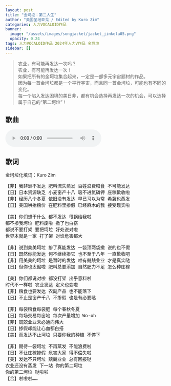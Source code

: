 ```yaml
---
layout: post
title: "金坷垃：第二人生"
author: "美国圣地亚戈 / Edited by Kuro Zim"
categories: 人力VOCALOID作品
banner: 
  image: "/assets/images/songjacket/jacket_jinkela05.png"
  opacity: 0.24
tags: 人力VOCALOID作品 2024年人力V作品 金坷垃
sidebar: []
---
```


> 农业，有可能再发达一次吗？<br>农业，有可能再发达一次！<br>如果把所有的金坷垃集合起来，一定是一部多元宇宙题材的作品。<br>因为每一首金坷垃都是一个平行宇宙，而且同一首金坷垃，可能也有不同的变化。<br>每一个陷入发达困境的美日非，都有机会选择再发达一次的机会，可以选择属于自己的“第二坷垃”！

## 歌曲

<audio controls><source src="/assets/audio/jinkela05.mp3" type="audio/mp3"></audio>

## 歌词

金坷垃化填词：Kuro Zim

<pre>
【非】我非洲不发达 肥料流失蒸发 百姓浪费粮食 不可能发达
【日】日本资源缺乏 小麦亩产十八 吸不进氮磷钾 庄稼歉收啦
【非】经历八个冬夏 依旧没有发达 早已习以为常 希冀也蒸发
【日】美国哄抬粮价 在肥料里掺假 已经麻木的我 接受现实啦

【美】你们想干什么 都不发达 甩锅给我啦
都不掺我坷垃 肥料废啦 撒了也白搭
都说不要打架 要把坷垃 好处说对啦
世界本就是一家 打了架 对谁危害都大

【非】说到美美坷垃 掺了真能发达 一袋顶两袋撒 说的也不假
【日】既然你能发达 何不继续掺它 也不至于八年 一直歉收吧
【非】用美美的坷垃 是暂时的发达 唯有兢兢业业 才是真实哒
【日】但你也太倔啦 肥料总要添加 自然肥力不足 怎么种庄稼

【美】你们都说对啦 都没打架 出乎意料啦
时代不一样啦 农业发达 定义也变啦
【非】粮食也要发达 农副产品 也不能落下
【日】不止是亩产千八 不掺假 也是有必要哒

【非】每袋粮食每袋肥 每个春秋冬夏
【日】每场交易每亩地 每次产量增加 Wo-oh
【非】兢兢业业未必通向伟大
【日】掺假却能让心血都白搭
【美】而发达不止坷垃 只要你我的种植 不停下

【非】期待一袋坷垃 不再蒸发 不能浪费啦
【日】不让庄稼掺假 危害大家 得不偿失啦
【美】发达不只坷垃 兢兢业业 总有回报哒
农业还没有蒸发 下一站 你的第二坷垃
你的第二坷垃 哒啦啦
【合】啦啦啦……

</pre>